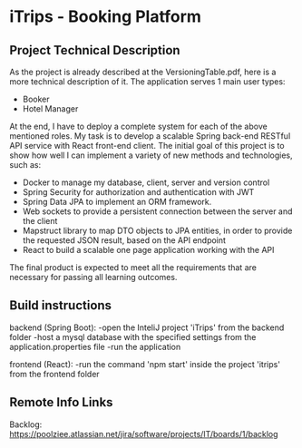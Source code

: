 # iTrips - Booking Platform

## Project Technical Description

As the project is already described at the VersioningTable.pdf, here is a more technical description of it.
The application serves 1 main user types:
- Booker
- Hotel Manager

At the end, I have to deploy a complete system for each of the above mentioned roles.
My task is to develop a scalable Spring back-end RESTful API service with React front-end client.
The initial goal of this project is to show how well I can implement a variety of new methods and technologies, such as:

- Docker to manage my database, client, server and version control
- Spring Security for authorization and authentication with JWT
- Spring Data JPA to implement an ORM framework.
- Web sockets to provide a persistent connection between the server and the client
- Mapstruct library to map DTO objects to JPA entities, in order to provide the requested JSON result, based on the API endpoint
- React to build a scalable one page application working with the API

The final product is expected to meet all the requirements that are necessary for passing all learning outcomes.

## Build instructions

backend (Spring Boot):
	-open the InteliJ project 'iTrips' from the backend folder
	-host a mysql database with the specified settings from the application.properties file
	-run the application

frontend (React):
	-run the command 'npm start' inside the project 'itrips' from the frontend folder

## Remote Info Links

Backlog:  https://poolziee.atlassian.net/jira/software/projects/IT/boards/1/backlog

